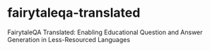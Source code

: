 # fairytaleqa-translated
FairytaleQA Translated: Enabling Educational Question and Answer Generation in Less-Resourced Languages
